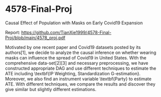 # 4578-Final-Proj
Causal Effect of Population with Masks on Early Covid19 Expansion

Report: https://github.com/TianXie1999/4578-Final-Proj/blob/main/4578_proj.pdf

Motivated by one recent paper and Covid19 datasets posted by its authors[1], we decide to analyze the causal inference on whether wearing masks can influence the spread of Covid19 in United States. With the comprehensive data-set[2][3] and necessary preprocessing, we have constructed appropriate DAG and use different techniques to estimate the ATE including \textbf{IP Weighting, Standardization G-estimation}. Moreover, we also find an instrument variable \textbf{Party} to estimate ATE. With different techniques, we compare the results and discover they give similar but slightly different estimations.
